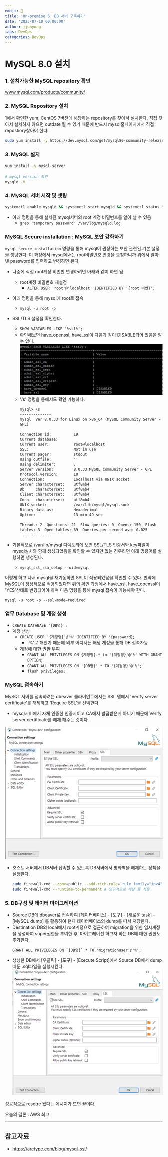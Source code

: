 ```yaml
---
emoji: 🧢
title: 'On-premise 6. DB 서버 구축하기' 
date: '2023-07-10 00:00:00'
author: jjunyong
tags: DevOps
categories: DevOps
---
```


# MySQL 8.0 설치

### 1. 설치가능한 MySQL repository 확인
www.mysql.com/products/community/

### 2. MySQL Repository 설치 

1에서 확인한 yum, CentOS 7버전에 해당하는 repository를 찾아서 설치한다. 직접 찾아서 설치하지 않으면 outdate 될 수 있기 때문에 반드시 mysql홈페이지에서 직접 repostiory찾아야 한다. 
```bash
sudo yum install -y https://dev.mysql.com/get/mysql80-community-release-el7-3.noarch.rpm
```

### 3. MySQL 설치
```bash
yum install -y mysql-server

# mysql version 확인
mysqld -V
```

### 4. MySQL 서버 시작 및 셋팅
```bash
systemctl enable mysqld && systemctl start mysqld && systemctl status mysqld
```

- 아래 명령을 통해 설치된 mysql서버의 root 계정 비밀번호를 알아 낼 수 있음
  - `grep 'temporary password' /var/log/mysqld.log`

### MySQL Secure installation : MySQL 보안 강화하기 
`mysql_secure_installation` 명령을 통해 mysql이 권장하는 보안 관련된 기본 설정을 셋팅한다.
이 과정에서 mysql에서는 root비밀번호 변경을 요청하니까 위에서 알아낸 password를 입력하고 변경하면 된다.
- 나중에 직접 root계정 비번만 변경하려면 아래와 같이 하면 됨 
  - root계정 비밀번호 재설정
    - `ALTER USER 'root'@'localhost' IDENTIFIED BY '{root 비번}';`

- 아래 명령을 통해 mysql에 root로 접속
  - `mysql -u root -p`

- SSL/TLS 설정을 확인한다.
  - `SHOW VARIABLES LIKE '%ssl%';`
  - 확인해보면 have_openssl, have_ssl이 다음과 같이 DISABLE되어 있음을 알 수 있다.
    ![image2.png](./image2.png)
  - '/s' 명령을 통해서도 확인 가능하다.
    ```
    mysql> \s
    --------------
    mysql  Ver 8.0.33 for Linux on x86_64 (MySQL Community Server - GPL)

    Connection id:          19
    Current database:
    Current user:           root@localhost
    SSL:                    Not in use
    Current pager:          stdout
    Using outfile:          ''
    Using delimiter:        ;
    Server version:         8.0.33 MySQL Community Server - GPL
    Protocol version:       10
    Connection:             Localhost via UNIX socket
    Server characterset:    utf8mb4
    Db     characterset:    utf8mb4
    Client characterset:    utf8mb4
    Conn.  characterset:    utf8mb4
    UNIX socket:            /var/lib/mysql/mysql.sock
    Binary data as:         Hexadecimal
    Uptime:                 13 min 49 sec

    Threads: 2  Questions: 21  Slow queries: 0  Opens: 150  Flush tables: 3  Open tables: 69  Queries per second avg: 0.025
    --------------
    ```
- 기본적으로 /var/lib/mysql 디렉토리에 보면 SSL/TLS 인증서와 key파일이 mysql설치와 함께 생성되었음을 확인할 수 있지만 없는 경우라면 아래 명령어를 실행하면 생성된다.
  - `mysql_ssl_rsa_setup --uid=mysql`

이렇게 하고 나서 mysql을 재기동하면 SSL이 적용되었음을 확인할 수 있다. 만약에 MySQL이 정상적으로 적용되었다면 위의 확인 과정에서 have_ssl, have_openssl이 'YES'상태로 변경되어야 하며 다음 명령을 통해 mysql 접속이 가능해야 한다.
```
mysql -u root -p --ssl-mode=required
```

### 업무 Database 및 계정 생성
  - `CREATE DATABASE '{DB명}';`
- 계정 생성 
  - `CREATE USER '{계정명}'@'%' IDENTIFIED BY '{password}`;
    - '%'로 해줬기 때문에 외부 어디서든 해당 계정을 통해 DB 접속가능
  - 계정에 대한 권한 부여
    - `GRANT ALL PRIVILEGES ON {계정명}.* to '{계정명}'@'%' WITH GRANT OPTION;`
    - `GRANT ALL PRIVILEGES ON '{DB명}'.* TO '{계정명}'@'%';`
    - `flush privileges;`

### MySQL 접속하기 
MySQL 서버를 접속하려는 dbeaver 클라이언트에서는 SSL 탭에서 'Verify server certificate'를 해제하고 'Require SSL'을 선택한다. 
- mysql서버에서 자체 인증한 인증서이고 CA에서 발급받은게 아니기 때문에 Verify server certificate를 해제 해주는 것이다. 

![image3.png](./image3.png)

- 호스트 서버에서 DB서버 접속할 수 있도록 DB서버에서 방화벽을 해제하는 정책을 설정한다.  
  ```bash
  sudo firewall-cmd --zone=public --add-rich-rule='rule family="ipv4" source address="<NAT switch IP>" port port="3306" protocol="tcp" accept' 
  sudo firewall-cmd --runtime-to-permanent # 영구적으로 해당 룰 적용
  ```

### 5. DB구성 및 데이터 마이그레이션
- Source DB에 dbeaver로 접속하여 [데이터베이스] - [도구] - [새로운 task] - [MySQL dump] 를 활용하여 현재 데이터베이스의 dump를 떠서 저장한다. 
- Destination DB의 local에서 root계정으로 접근하여 migration을 위한 임시계정을 생성하여 super권한을 부여한 후, 마이그레이션 하고자 하는 DB에 대한 권한도 추가한다. 
  ```
  GRANT ALL PRIVILEGES ON `{DB명}`.* TO 'migrationuser'@'%';
  ```
- 생성한 DB에서 [우클릭] - [도구] - [Execute Script]에서 Source DB에서 dump 떠둔 .sql파일을 실행시킨다. 
![image3.png](./image3.png)

성공적으로 resotre 됐다는 메시지가 뜨면 끝이다.

오늘의 결론 : AWS 최고

---
## 참고자료
- https://arctype.com/blog/mysql-ssl/
